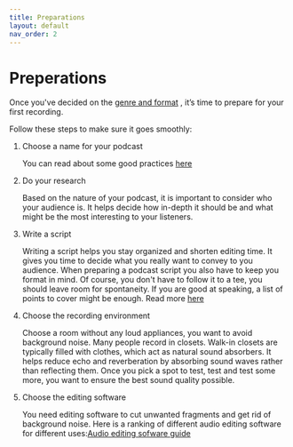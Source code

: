 ```yaml
---
title: Preparations
layout: default
nav_order: 2
---
```


# Preperations

Once you've decided on the [genre and format](Index.md)
, it’s time to prepare for your first recording.

Follow these steps to make sure it goes smoothly:

1. Choose a name for your podcast 
   
   You can read about some good practices [here](https://podcasters.spotify.com/resources/learn/create/podcast-name.)


2. Do your research
   
   Based on the nature of your podcast, it is important to consider who your audience is. It helps decide how in-depth it should be and what might be the most interesting to your listeners.

3. Write a script
   
   Writing a script helps you stay organized and shorten editing time. It gives you time to decide what you really want to convey to you audience. When preparing a podcast script you also have to keep you format in mind. Of course, you don't have to follow it to a tee, you should leave room for spontaneity. If you are good at speaking, a list of points to cover might be enough. Read more [here](https://podcasters.spotify.com/resources/learn/create/how-to-write-podcast-scripts )


4. Choose the recording environment
   
   Choose a room without any loud appliances, you want to avoid background noise. Many people record in closets.  Walk-in closets are typically filled with clothes, which act as natural sound absorbers. It helps reduce echo and reverberation by absorbing sound waves rather than reflecting them. Once you pick a spot to test, test and test some more, you want to ensure the best sound quality possible.

5. Choose the editing software
   
   You need editing software to cut unwanted fragments and get rid of background noise. Here is a ranking of different audio editing software for different uses:[Audio editing sofware guide]( https://www.fiverr.com/resources/guides/music-audio/podcast-editing-software )


